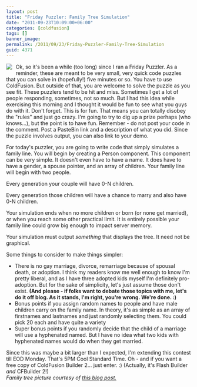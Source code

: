 ```yaml
---
layout: post
title: "Friday Puzzler: Family Tree Simulation"
date: "2011-09-23T10:09:00+06:00"
categories: [coldfusion]
tags: []
banner_image: 
permalink: /2011/09/23/Friday-Puzzler-Family-Tree-Simulation
guid: 4371
---
```


<img src="https://static.raymondcamden.com/images/cfjedi/Family_Tree_img.jpg" align="left" style="margin-right:10px;margin-bottom:10px" /> Ok, so it's been a while (too long) since I ran a Friday Puzzler. As a reminder, these are meant to be very small, very quick code puzzles that you can solve in (hopefully!) five minutes or so. You have to use ColdFusion. But outside of that, you are welcome to solve the puzzle as you see fit. These puzzlers tend to be hit and miss. Sometimes I get a lot of people responding, sometimes, not so much. But I had this idea while exercising this morning and I thought it would be fun to see what you guys do with it. Don't forget. This is for fun. That means you can totally disobey the "rules" and just go crazy. I'm going to try to dig up a prize perhaps (who knows...), but the point is to have fun. Remember - do not post your code in the comment. Post a PasteBin link and a description of what you did. Since the puzzle involves output, you can also link to your demo.
<!--more-->
For today's puzzler, you are going to write code that simply simulates a family line. You will begin by creating a Person component. This component can be very simple. It doesn't even have to have a name. It does have to have a gender, a spouse pointer, and an array of children. Your family line will begin with two people.

Every generation your couple will have 0-N children. 

Every generation those children will have a chance to marry and also have 0-N children.

Your simulation ends when no more children or born (or none get married), or when you reach some other practical limit. It is entirely possible your family line could grow big enough to impact server memory. 

Your simulation must output <i>something</i> that displays the tree. It need not be graphical. 

Some things to consider to make things simpler:

<ul>
<li>There is no gay marriage, divorce, remarriage because of spousal death, or adoption. I think my readers know me well enough to know I'm pretty liberal, and as I have three adopted kids myself I'm definitely pro-adoption. But for the sake of simplicity, let's just assume those don't exist.  <b>(And please - if folks want to debate those topics with me, let's do it off blog. As it stands, I'm right, you're wrong. We're done. :)</b>
<li>Bonus points if you assign random names to people and have male children carry on the family name. In theory, it's as simple as an array of firstnames and lastnames and just randomly selecting them. You could pick 20 each and have quite a variety
<li>Super bonus points if you randomly decide that the child of a marriage will use a hyphenated named. But I have no idea what two kids with hyphenated names would do when they get married.
</ul>

<p>
Since this was maybe a bit larger than I expected, I'm extending this contest till EOD Monday. That's 5PM Cool Standard Time. Oh - and if you want a free copy of ColdFusion Builder 2... just enter. :) (Actually, it's Flash Builder <i>and</i> CFBuilder 2!)
<br clear="left">
<i>Family tree picture courtesy of <a href="http://genealogy.about.com/od/free_charts/ig/genealogy_charts/family_tree.htm">this blog post.</a></i>